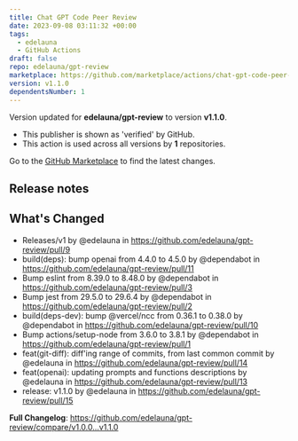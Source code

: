 ```yaml
---
title: Chat GPT Code Peer Review
date: 2023-09-08 03:11:32 +00:00
tags:
  - edelauna
  - GitHub Actions
draft: false
repo: edelauna/gpt-review
marketplace: https://github.com/marketplace/actions/chat-gpt-code-peer-review
version: v1.1.0
dependentsNumber: 1
---
```



Version updated for **edelauna/gpt-review** to version **v1.1.0**.
- This publisher is shown as 'verified' by GitHub.
- This action is used across all versions by **1** repositories.

Go to the [GitHub Marketplace](https://github.com/marketplace/actions/chat-gpt-code-peer-review) to find the latest changes.

## Release notes

## What's Changed
* Releases/v1 by @edelauna in https://github.com/edelauna/gpt-review/pull/9
* build(deps): bump openai from 4.4.0 to 4.5.0 by @dependabot in https://github.com/edelauna/gpt-review/pull/11
* Bump eslint from 8.39.0 to 8.48.0 by @dependabot in https://github.com/edelauna/gpt-review/pull/3
* Bump jest from 29.5.0 to 29.6.4 by @dependabot in https://github.com/edelauna/gpt-review/pull/2
* build(deps-dev): bump @vercel/ncc from 0.36.1 to 0.38.0 by @dependabot in https://github.com/edelauna/gpt-review/pull/10
* Bump actions/setup-node from 3.6.0 to 3.8.1 by @dependabot in https://github.com/edelauna/gpt-review/pull/1
* feat(git-diff): diff'ing range of commits, from last common commit by @edelauna in https://github.com/edelauna/gpt-review/pull/14
* feat(openai): updating prompts and functions descriptions by @edelauna in https://github.com/edelauna/gpt-review/pull/13
* release: v1.1.0 by @edelauna in https://github.com/edelauna/gpt-review/pull/15


**Full Changelog**: https://github.com/edelauna/gpt-review/compare/v1.0.0...v1.1.0
